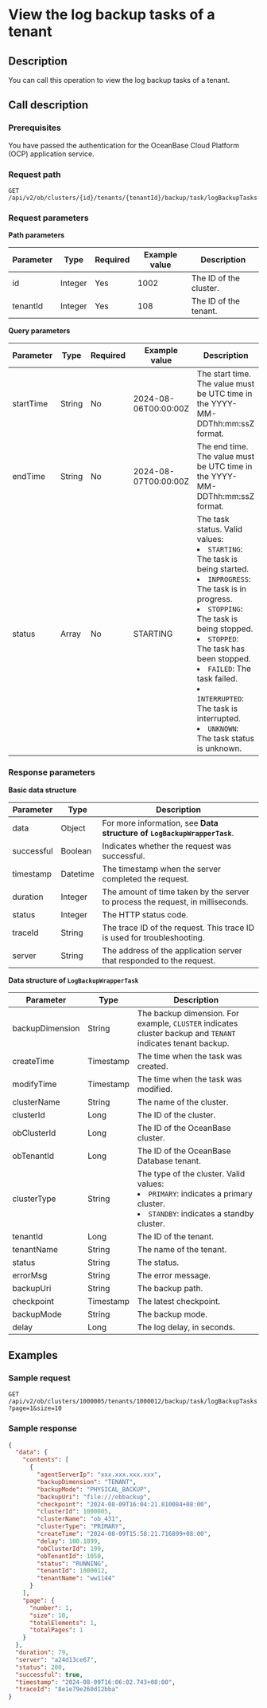 # View the log backup tasks of a tenant

## Description

You can call this operation to view the log backup tasks of a tenant.

## Call description

### Prerequisites

You have passed the authentication for the OceanBase Cloud Platform (OCP) application service.

### Request path

`GET /api/v2/ob/clusters/{id}/tenants/{tenantId}/backup/task/logBackupTasks`

### Request parameters

**Path parameters**

|  Parameter  |  Type  |  Required  |  Example value  |  Description      |
|------------|-----------|--------|----------|-------------|
|  id        |  Integer  |  Yes    |  1002   | The ID of the cluster.  |
|  tenantId  |  Integer  |  Yes    |  108    | The ID of the tenant.  |

**Query parameters**

|  Parameter  |  Type  |  Required  |  Example value  |  Description      |
|-------------|----------|--------|----------------------------|------------|
|  startTime      |  String  |  No     |  2024-08-06T00:00:00Z       | The start time. The value must be UTC time in the YYYY-MM-DDThh:mm:ssZ format.         |
|  endTime      |  String  |  No     |  2024-08-07T00:00:00Z       | The end time. The value must be UTC time in the YYYY-MM-DDThh:mm:ssZ format.         |
|  status       |  Array   |  No    |  STARTING                 | The task status. Valid values: <li>`STARTING`: The task is being started. </li><li>`INPROGRESS`: The task is in progress. </li><li>`STOPPING`: The task is being stopped. </li><li>`STOPPED`: The task has been stopped. </li><li>`FAILED`: The task failed. </li><li>`INTERRUPTED`: The task is interrupted. </li><li>`UNKNOWN`: The task status is unknown. </li>  |

### Response parameters

**Basic data structure**

|  Parameter  |  Type  | Description                               |
|---------|----------|----------------------------------|
|  data  |  Object  | For more information, see **Data structure of `LogBackupWrapperTask`**. |
|   successful   |  Boolean | Indicates whether the request was successful.                          |
|   timestamp  |   Datetime   |  The timestamp when the server completed the request.                     |
| duration | Integer | The amount of time taken by the server to process the request, in milliseconds.                  |
| status | Integer | The HTTP status code.            |
| traceId | String | The trace ID of the request. This trace ID is used for troubleshooting.             |
| server | String | The address of the application server that responded to the request.                    |

**Data structure of `LogBackupWrapperTask`**

|  Parameter  |  Type  |     Description                     |
|-------------|-----------|--------------------------|
| backupDimension       | String  | The backup dimension. For example, `CLUSTER` indicates cluster backup and `TENANT` indicates tenant backup. |
| createTime | Timestamp | The time when the task was created.                    |
| modifyTime  | Timestamp | The time when the task was modified.                    |
| clusterName  | String    | The name of the cluster.                     |
| clusterId   | Long      | The ID of the cluster.                   |
| obClusterId | Long      | The ID of the OceanBase cluster.                |
| obTenantId  | Long      | The ID of the OceanBase Database tenant.               |
| clusterType | String    | The type of the cluster. Valid values: <li>`PRIMARY`: indicates a primary cluster. </li><li>`STANDBY`: indicates a standby cluster. </li> |
| tenantId    | Long      | The ID of the tenant.                   |
| tenantName                 | String    | The name of the tenant.                     |
| status                     | String    | The status.                      |
| errorMsg                   | String    | The error message.                    |
| backupUri                  | String    | The backup path.                    |
| checkpoint  | Timestamp | The latest checkpoint.                    |
| backupMode                 | String    | The backup mode.                    |
| delay       | Long      | The log delay, in seconds.               |

## Examples

### Sample request

`GET /api/v2/ob/clusters/1000005/tenants/1000012/backup/task/logBackupTasks?page=1&size=10`

### Sample response

```JSON
{
  "data": {
    "contents": [
      {
        "agentServerIp": "xxx.xxx.xxx.xxx",
        "backupDimension": "TENANT",
        "backupMode": "PHYSICAL_BACKUP",
        "backupUri": "file:///obbackup",
        "checkpoint": "2024-08-09T16:04:21.810084+08:00",
        "clusterId": 1000005,
        "clusterName": "ob_431",
        "clusterType": "PRIMARY",
        "createTime": "2024-08-09T15:58:21.716899+08:00",
        "delay": 100.1899,
        "obClusterId": 199,
        "obTenantId": 1050,
        "status": "RUNNING",
        "tenantId": 1000012,
        "tenantName": "ww1144"
      }
    ],
    "page": {
      "number": 1,
      "size": 10,
      "totalElements": 1,
      "totalPages": 1
    }
  },
  "duration": 79,
  "server": "a24d13ce67",
  "status": 200,
  "successful": true,
  "timestamp": "2024-08-09T16:06:02.743+08:00",
  "traceId": "8e1e79e260d12bba"
}
```
